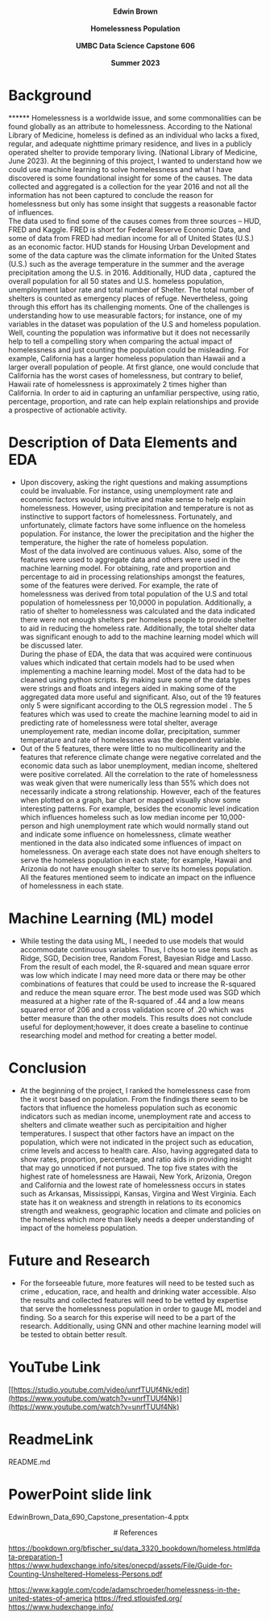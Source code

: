  
<p align="center"><strong><br>Edwin Brown</br>
<br>Homelessness Population</br>
<br>UMBC Data Science Capstone 606</br>
<br>Summer 2023 </br></strong></p>
 
# Background 
****** Homelessness is a worldwide issue, and some commonalities can be found globally as an attribute to homelessness. According to the National Library of Medicine, homeless is defined as an individual who lacks a fixed, regular, and adequate nighttime primary residence, and lives in a publicly operated shelter to provide temporary living. (National Library of Medicine, June 2023).  At the beginning of this project, I wanted to understand how we could use machine learning to solve homelessness and what I have discovered is some foundational insight for some of the causes.   The data collected and aggregated is a collection for the year 2016 and not all the information has not been captured to   conclude the reason for homelessness but only has some insight that suggests a reasonable factor of influences.   
The data used to find some of the causes comes from three sources – HUD, FRED and Kaggle. FRED is short for Federal Reserve Economic Data, and some of data from FRED had median income for all of United States (U.S.)  as an economic factor. HUD stands for Housing Urban Development and some of the data capture was the climate information for the United States (U.S.) such as the average temperature in the summer and the average precipitation among the U.S. in 2016.  Additionally, HUD data , captured the overall population for all 50 states and U.S.  homeless population, unemployment labor rate and total number of Shelter. The total number of shelters is counted as emergency places of refuge. 
Nevertheless, going through this effort has its challenging moments. One of the challenges is understanding how to use measurable factors; for instance, one of my variables in the dataset was population of the U.S and homeless population. Well, counting the population was informative but it does not necessarily help to tell a compelling story when comparing the actual impact of homelessness and just counting the population could be misleading. For example, California has a larger homeless population than Hawaii and a larger overall population of people. At first glance, one would conclude that California has the worst cases of homelessness, but contrary to belief, Hawaii rate of homelessness is approximately 2 times higher than California. In order to aid in capturing an unfamiliar perspective, using ratio, percentage, proportion, and rate can help explain relationships and provide a prospective of actionable activity.    
 
# Description of Data Elements and   EDA 

- Upon discovery, asking the right questions and making assumptions could be invaluable. For instance, using unemployment rate and economic factors would be intuitive and make sense to help explain homelessness. However, using precipitation and temperature is not as instinctive to support factors of homelessness. Fortunately, and unfortunately, climate factors have some influence on the homeless population. For instance, the lower the precipitation and the higher the temperature, the higher the rate of homeless population.  
Most of the data involved are continuous values. Also, some of the features were used to aggregate data and others were used in the machine learning model. For obtaining, rate and proportion and percentage to aid in processing relationships amongst the features, some of the features were derived. For example, the rate of homelessness was derived from total population of the U.S and total population of homelessness per 10,0000 in population. Additionally, a ratio of shelter to homelessness was calculated and the data indicated there were not enough shelters per homeless people to provide shelter to aid in reducing the homeless rate. Additionally, the total shelter data was significant enough to add to the machine learning model which will be discussed later.    
During the phase of EDA, the data that was acquired were continuous values which indicated that certain models had to be used when implementing a machine learning model.  Most of the data had to be cleaned using python scripts. By making sure some of the data types were strings and floats and integers aided in making some of the aggregated data more useful and significant.   Also, out of the 19 features only 5 were significant according to the OLS regression model . The 5 features which was used to create the machine learning model to aid in predicting rate of homelessness were total shelter, average unemployement rate, median income dollar, precipitation, summer temperature  and rate of homelessnes was the dependent variable.  
- Out of the 5 features, there were little to no multicollinearity and the features that reference climate change were negative correlated   and the economic data such as labor unemployment, median income, sheltered were positive correlated. All the correlation to the rate of homelessness was weak given that were numerically less than 55% which does not necessarily indicate a strong relationship. However, each of the features when plotted on a graph, bar chart or mapped visually show some interesting patterns. For example, besides the economic level indication which influences homeless such as low median income per 10,000-person and high unemployment rate which would normally stand out and indicate some influence on homelessness, climate weather mentioned in the data also indicated some influences of impact on homelessness.  On average each state does not have enough shelters to serve the homeless population in each state; for example, Hawaii and Arizonia do not have enough shelter to serve its homeless population. All the features mentioned seem to indicate an impact on the influence of homelessness in each state. 
 
# Machine Learning (ML) model 
- While testing the data using ML, I needed to use models that would accommodate continuous variables. Thus, I chose to use items such as Ridge, SGD, Decision tree, Random Forest, Bayesian Ridge and Lasso. From the result of each model, the R-squared and mean square error was low which indicate I may need more data or there may be other combinations of features that could be used to increase the R-squared and reduce the mean square error.  The best mode used was SGD which measured at a higher rate of the R-squared of .44 and a low means squared error of 206 and a cross validation score of .20 which was better measure than the other models. This results does not conclude useful for deployment;however, it does create a baseline to continue researching model and method for creating a better model. 
    
 
 
 # Conclusion 
- At the beginning of the project, I ranked the homelessness case from the it worst based on population. From the findings there seem to be factors that influence the homeless population such as economic indicators such as median income, unemployment rate and access to shelters and climate weather such as percipitaition and higher temperatures. I suspect that other factors have an impact on the population, which were not indicated in the project such as education, crime levels and access to health care.  Also, having aggregated data to show rates, proportion, percentage, and ratio aids in providing insight that may go unnoticed if not pursued. The top five states with the highest rate of homelessness are Hawaii, New York, Arizonia, Oregon and California and the lowest rate of homelessness occurs in states such as Arkansas, Mississippi, Kansas, Virgina and West Virginia.  Each state has it on weakness and strength in relations to its economics strength and weakness, geographic location and climate and policies on the homeless which more than likely needs a deeper understanding of impact of the homeless population. 
 
# Future and Research 
 - For the forseeable future, more features will need to be tested  such as crime , education, race, and health  and drinking water accessible.  Also the results and collected features will need to be vetted by expertise  that serve the homelessness population in order to gauge ML model and finding. So a search for this experise will need to be a part of the research.  Additionally, using GNN and other machine learning model will be tested to obtain better result.  
 
# YouTube Link 
 [[https://studio.youtube.com/video/unrfTUUf4Nk/edit](https://www.youtube.com/watch?v=unrfTUUf4Nk)](https://www.youtube.com/watch?v=unrfTUUf4Nk) 
 
# ReadmeLink 
README.md 
 
# PowerPoint slide link 
EdwinBrown_Data_690_Capstone_presentation-4.pptx 
 
 
 
 
<p align="center"> # References </p>
 
https://bookdown.org/bfischer_su/data_3320_bookdown/homeless.html#data-preparation-1 
https://www.hudexchange.info/sites/onecpd/assets/File/Guide-for-Counting-Unsheltered-Homeless-Persons.pdf 
 
https://www.kaggle.com/code/adamschroeder/homelessness-in-the-united-states-of-america 
https://fred.stlouisfed.org/ 
https://www.hudexchange.info/ 

